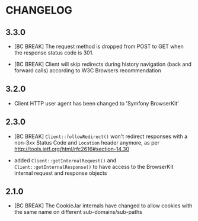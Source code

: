 CHANGELOG
=========

3.3.0
-----

 * [BC BREAK] The request method is dropped from POST to GET when the response
   status code is 301.

 * [BC BREAK] Client will skip redirects during history navigation
   (back and forward calls) according to W3C Browsers recommendation

3.2.0
-----

 * Client HTTP user agent has been changed to 'Symfony BrowserKit'

2.3.0
-----

 * [BC BREAK] `Client::followRedirect()` won't redirect responses with
   a non-3xx Status Code and `Location` header anymore, as per 
   http://tools.ietf.org/html/rfc2616#section-14.30

 * added `Client::getInternalRequest()` and `Client::getInternalResponse()` to
   have access to the BrowserKit internal request and response objects

2.1.0
-----

 * [BC BREAK] The CookieJar internals have changed to allow cookies with the
   same name on different sub-domains/sub-paths
